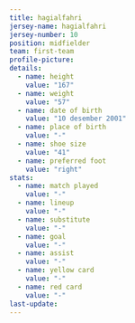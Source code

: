 ```yaml
---
title: hagialfahri
jersey-name: hagialfahri
jersey-number: 10
position: midfielder
team: first-team
profile-picture:
details:
  - name: height
    value: "167"
  - name: weight
    value: "57"
  - name: date of birth
    value: "10 desember 2001"
  - name: place of birth
    value: "-"
  - name: shoe size
    value: "41"
  - name: preferred foot
    value: "right"
stats:
  - name: match played
    value: "-"
  - name: lineup
    value: "-"
  - name: substitute
    value: "-"
  - name: goal
    value: "-"
  - name: assist
    value: "-"
  - name: yellow card
    value: "-"
  - name: red card
    value: "-"
last-update:
---
```

